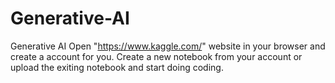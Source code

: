 # Generative-AI
Generative AI
Open "https://www.kaggle.com/" website in your browser and create a account for you. Create a new notebook from your account or upload the exiting notebook and start doing coding.
